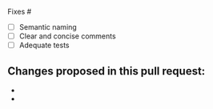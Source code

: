 Fixes #

- [ ] Semantic naming
- [ ] Clear and concise comments
- [ ] Adequate tests

Changes proposed in this pull request:
-
-
-


